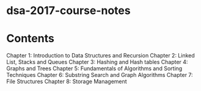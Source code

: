 # dsa-2017-course-notes

Contents
=========
Chapter 1: Introduction to Data Structures and Recursion
Chapter 2: Linked List, Stacks and Queues
Chapter 3: Hashing and Hash tables
Chapter 4: Graphs and Trees
Chapter 5: Fundamentals of Algorithms and Sorting Techniques
Chapter 6: Substring Search and Graph Algorithms
Chapter 7: File Structures
Chapter 8: Storage Management
